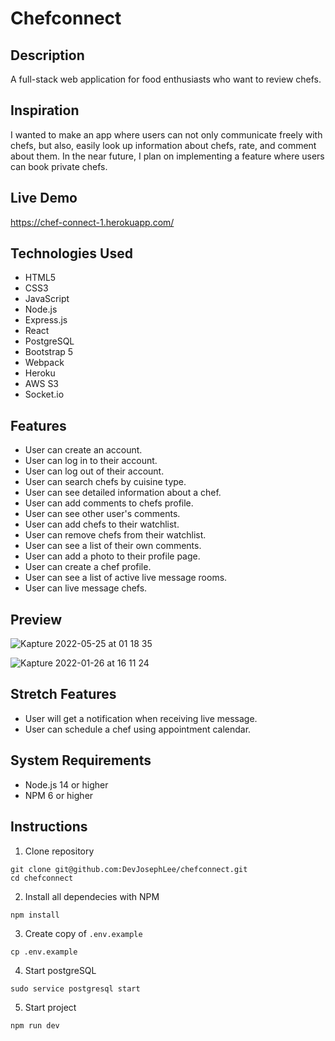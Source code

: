 # Chefconnect

## Description
A full-stack web application for food enthusiasts who want to review chefs. 

## Inspiration
I wanted to make an app where users can not only communicate freely with chefs, but also, easily look up information about chefs, rate, and comment about them. In the near future, I plan on implementing a feature where users can book private chefs. 

## Live Demo
https://chef-connect-1.herokuapp.com/

## Technologies Used
- HTML5
- CSS3
- JavaScript
- Node.js
- Express.js
- React
- PostgreSQL
- Bootstrap 5
- Webpack
- Heroku
- AWS S3
- Socket.io

## Features
- User can create an account.
- User can log in to their account.
- User can log out of their account.
- User can search chefs by cuisine type.
- User can see detailed information about a chef.
- User can add comments to chefs profile.
- User can see other user's comments.
- User can add chefs to their watchlist.
- User can remove chefs from their watchlist. 
- User can see a list of their own comments. 
- User can add a photo to their profile page.
- User can create a chef profile.
- User can see a list of active live message rooms.
- User can live message chefs. 

## Preview
![Kapture 2022-05-25 at 01 18 35](https://user-images.githubusercontent.com/68756038/170216677-7f291be5-658f-4596-975e-389a52795e99.gif)

![Kapture 2022-01-26 at 16 11 24](https://user-images.githubusercontent.com/68756038/151448049-831ce9f5-6c3e-4ccc-9a44-01319b463f55.gif)


## Stretch Features
- User will get a notification when receiving live message.
- User can schedule a chef using appointment calendar.

## System Requirements
- Node.js 14 or higher
- NPM 6 or higher

## Instructions
1. Clone repository
```
git clone git@github.com:DevJosephLee/chefconnect.git
cd chefconnect
```
2. Install all dependecies with NPM
```
npm install
```
3. Create copy of `.env.example`
```
cp .env.example
```
4. Start postgreSQL
```
sudo service postgresql start
```
5. Start project
```
npm run dev
```
